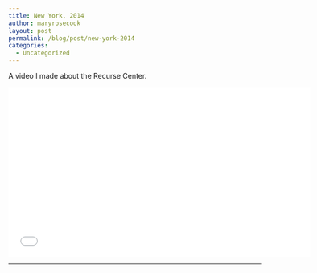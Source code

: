 ```yaml
---
title: New York, 2014
author: maryrosecook
layout: post
permalink: /blog/post/new-york-2014
categories:
  - Uncategorized
---
```

A video I made about the Recurse Center.

<div class="video-container"><iframe width="600" height="338" src="//www.youtube-nocookie.com/embed/KuJJXwOb9sA?rel=0" frameborder="0" allowfullscreen></iframe></div>

* * *
